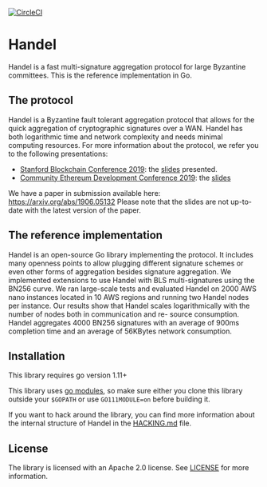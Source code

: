 [![CircleCI](https://circleci.com/gh/ConsenSys/handel.svg?style=svg)](https://circleci.com/gh/ConsenSys/handel)

# Handel

Handel is a fast multi-signature aggregation protocol for large Byzantine
committees. This is the reference implementation in Go.

## The protocol

Handel is a Byzantine fault tolerant aggregation protocol that allows for the
quick aggregation of cryptographic signatures over a WAN.  Handel has both
logarithmic time and network complexity and needs minimal computing resources.
For more information about the protocol, we refer you to the following
presentations:
+ [Stanford Blockchain Conference 2019](https://cyber.stanford.edu/sbc19): the [slides](https://docs.google.com/presentation/d/1fL0mBF5At4ojW0HhbvBQ2yJHA3_q8q8kiioC6WvY9g4/edit?usp=sharing) presented.
+ [Community Ethereum Development Conference 2019](https://www.edcon.io/): the
  [slides](https://pandax-statics.oss-cn-shenzhen.aliyuncs.com/statics/1225469768899493.pdf)

We have a paper in submission available here: https://arxiv.org/abs/1906.05132
Please note that the slides are not up-to-date with the latest version of the
paper.

## The reference implementation 

Handel is an open-source Go library implementing the protocol. It includes many
openness points to allow plugging different signature schemes or even other
forms of aggregation besides signature aggregation. We implemented extensions to
use Handel with BLS multi-signatures using the BN256 curve.  We ran large-scale
tests and evaluated Handel on 2000 AWS nano instances located in 10 AWS regions
and running two Handel nodes per instance. Our results show that Handel scales
logarithmically with the number of nodes both in communication and re- source
consumption. Handel aggregates 4000 BN256 signatures with an average of 900ms
completion time and an average of 56KBytes network consumption.

## Installation
This library requires go version 1.11+

This library uses [go modules](https://github.com/golang/go/wiki/Modules), so
make sure either you clone this library outside your `$GOPATH` or use
`GO111MODULE=on` before building it.

If you want to hack around the library, you can find more information about the
internal structure of Handel in the
[HACKING.md](https://github.com/consensys/handel/blob/master/HACKING.md) file.

## License

The library is licensed with an Apache 2.0 license. See
[LICENSE](https://github.com/consensys/handel/blob/master/LICENSE) for more
information.
